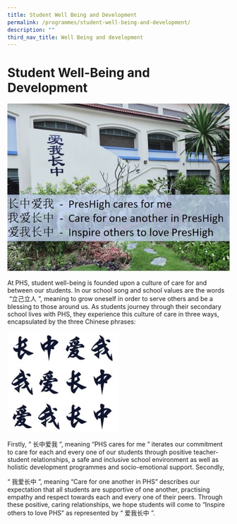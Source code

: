 ```yaml
---
title: Student Well Being and Development
permalink: /programmes/student-well-being-and-development/
description: ""
third_nav_title: Well Being and development
---
```


# **Student Well-Being and Development** 

![](/images/preshigh1.jpg)

At PHS, student well-being is founded upon a culture of care for and between our students. In our school song and school values are the words  “立己立人 ”, meaning to grow oneself in order to serve others and be a blessing to those around us. As students journey through their secondary school lives with PHS, they experience this culture of care in three ways, encapsulated by the three Chinese phrases:

<img src="/images/PHSLOVESME.jpg" 
     style="width:50%">

Firstly, “ 长中爱我 ”, meaning “PHS cares for me ” iterates our commitment to care for each and every one of our students through positive teacher-student relationships, a safe and inclusive school environment as well as holistic development programmes and socio-emotional support. Secondly, 

“ 我爱长中 ”, meaning “Care for one another in PHS” describes our expectation that all students are supportive of one another, practising empathy and respect towards each and every one of their peers. Through these positive, caring relationships, we hope students will come to “Inspire others to love PHS” as represented by “ 爱我长中 ”.